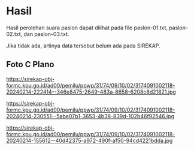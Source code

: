 # Hasil

Hasil perolehan suara paslon dapat dilihat pada file paslon-01.txt, paslon-02.txt, dan paslon-03.txt.

Jika tidak ada, artinya data tersebut belum ada pada SIREKAP.

## Foto C Plano

https://sirekap-obj-formc.kpu.go.id/ad00/pemilu/ppwp/31/74/09/10/02/3174091002118-20240214-222414--346e8475-2649-483a-8658-6208c8d21821.jpg

https://sirekap-obj-formc.kpu.go.id/ad00/pemilu/ppwp/31/74/09/10/02/3174091002118-20240214-230551--5abe07b1-3653-4b38-839d-102b46f92546.jpg

https://sirekap-obj-formc.kpu.go.id/ad00/pemilu/ppwp/31/74/09/10/02/3174091002118-20240214-155612--40d42375-a972-490f-af50-94cd4221bdda.jpg
